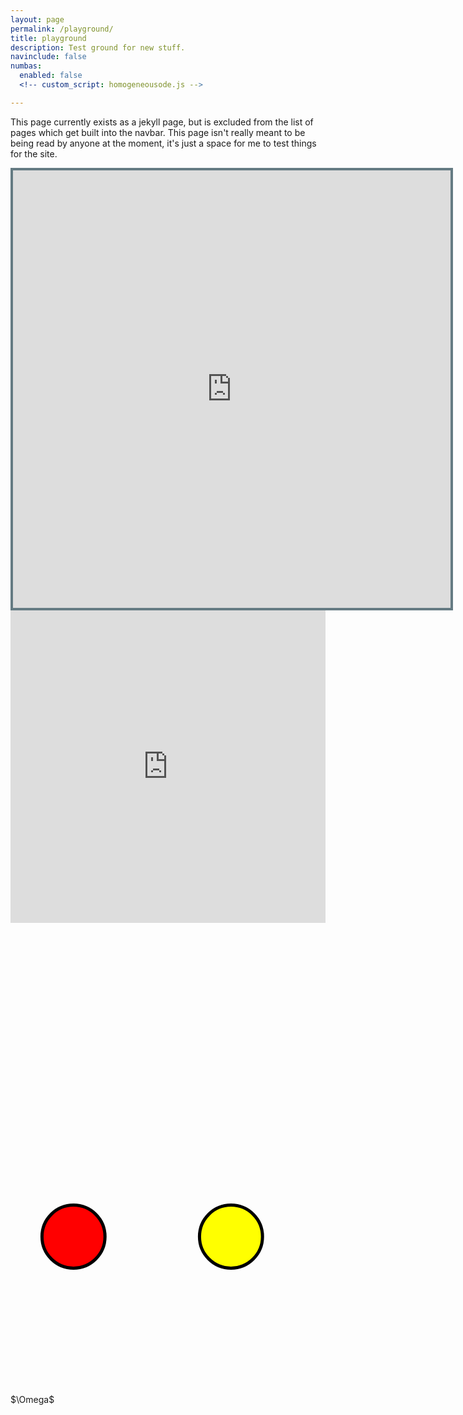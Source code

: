 ```yaml
---
layout: page
permalink: /playground/
title: playground
description: Test ground for new stuff.
navinclude: false
numbas: 
  enabled: false
  <!-- custom_script: homogeneousode.js -->

---
```

This page currently exists as a jekyll page, but is excluded from the list of pages which get built into the navbar. This page isn't really meant to be being read by anyone at the moment, it's just a space for me to test things for the site.

<iframe src="https://www.wolframcloud.com/obj/s.m.fearn/Labelled%20Icosahedron" style="width:700px; height:700px; border: 4px solid #657b83;"></iframe>

<iframe src="https://trinket.io/embed/python/e755d551c0?toggleCode=true&runOption=run&start=result" width="100%" height="500" frameborder="0" marginwidth="0" marginheight="0" allowfullscreen></iframe>

<script src="https://cdn.plot.ly/plotly-latest.min.js"></script>

<div id="tester" style="width:600px;height:250px;"></div>

<script>
	TESTER = document.getElementById('tester');
	Plotly.plot( TESTER, [{
	x: [1, 2, 3, 4, 5],
	y: [1, 2, 4, 8, 16] }], {
	margin: { t: 0 } } );
</script>

<script src="{{ '/~sxwc62/assets/coffee/mathjaxhelper.js' }}"></script>
<script type="text/x-mathjax-config">
    MathJax.Hub.Config({
        extensions: ["tex2jax.js", "TeX/AMSmath.js"],
        jax: ["input/TeX", "output/SVG"],
    })
</script>

<script src="https://cdnjs.cloudflare.com/ajax/libs/mathjax/2.7.1/MathJax.js?config=default"></script>

<svg id="diagram" viewBox="0 0 10 10" role="img" aria-labelledby="title desc">
   <title id="title">Circle</title>
   <desc id="desc">Large red circle with a black border</desc>
   <circle cx="2" cy="5" r="1" stroke="black" stroke-width="0.1" fill="red" role="img" aria-labelledby="circdesc1" tabindex="0">
	   <desc id="circdesc1">Testing Aria</desc>
   </circle>
   <circle cx="7" cy="5" r="1" stroke="black" stroke-width="0.1" fill="yellow" role="img" aria-labelledby="circdesc2" tabindex="0">
	   <desc id="circdesc2">The second circle</desc>
   </circle>
</svg>
<div id="mathjaxSource">
$\Omega$
</div>
	
<script src="{{ '/~sxwc62/assets/coffee/espresso.js' }}"></script>

<!-- <iframe src="{{ '/~sxwc62/assets/odequestion/index.html' }}" height="700px" width="100%">
  <p>Your browser does not support iframes.</p>
</iframe> -->